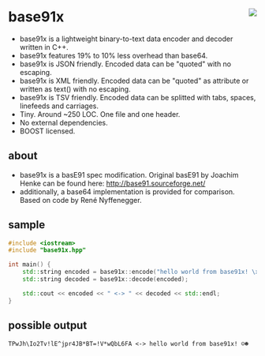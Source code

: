 base91x <a href="https://travis-ci.org/r-lyeh/base91x"><img src="https://api.travis-ci.org/r-lyeh/base91x.svg?branch=master" align="right" /></a>
=======

- base91x is a lightweight binary-to-text data encoder and decoder written in C++.
- base91x features 19% to 10% less overhead than base64.
- base91x is JSON friendly. Encoded data can be "quoted" with no escaping.
- base91x is XML friendly. Encoded data can be "quoted" as attribute or written as text() with no escaping.
- base91x is TSV friendly. Encoded data can be splitted with tabs, spaces, linefeeds and carriages.
- Tiny. Around ~250 LOC. One file and one header.
- No external dependencies.
- BOOST licensed.

about
-----
- base91x is a basE91 spec modification. Original basE91 by Joachim Henke can be found here: http://base91.sourceforge.net/
- additionally, a base64 implementation is provided for comparison. Based on code by René Nyffenegger.

sample
------
```c++
#include <iostream>
#include "base91x.hpp"

int main() {
    std::string encoded = base91x::encode("hello world from base91x! \x1\x2");
    std::string decoded = base91x::decode(encoded);

    std::cout << encoded << " <-> " << decoded << std::endl;
}
```

possible output
---------------
```
TPwJh\Io2Tv!lE^jpr4JB*BT=!V*wQbL6FA <-> hello world from base91x! ☺☻
```
